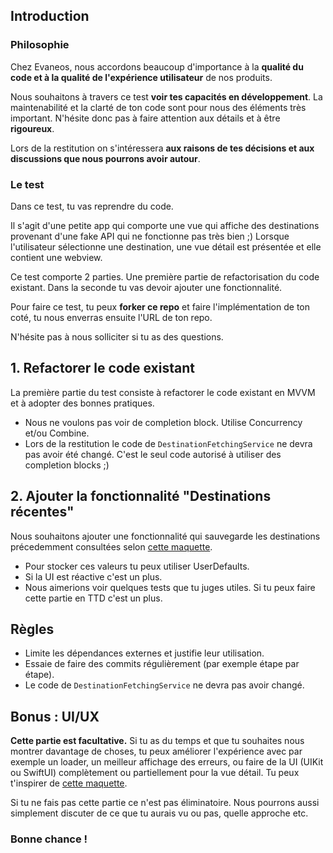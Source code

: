 ## Introduction
### Philosophie

Chez Evaneos, nous accordons beaucoup d'importance à la **qualité du code et à la qualité de l'expérience utilisateur** de nos produits.

Nous souhaitons à travers ce test **voir tes capacités en développement**. La maintenabilité et la clarté de ton code sont pour nous des éléments très important. N'hésite donc pas à faire attention aux détails et à être **rigoureux**.

Lors de la restitution on s'intéressera **aux raisons de tes décisions et aux discussions que nous pourrons avoir autour**.
### Le test

Dans ce test, tu vas reprendre du code.

Il s'agit d'une petite app qui comporte une vue qui affiche des destinations provenant d'une fake API qui ne fonctionne pas très bien ;)
Lorsque l'utilisateur sélectionne une destination, une vue détail est présentée et elle contient une webview.

Ce test comporte 2 parties. Une première partie de refactorisation du code existant. Dans la seconde tu vas devoir ajouter une fonctionnalité.

Pour faire ce test, tu peux **forker ce repo** et faire l'implémentation de ton coté, tu nous enverras ensuite l'URL de ton repo.

N'hésite pas à nous solliciter si tu as des questions.

## 1. Refactorer le code existant

La première partie du test consiste à refactorer le code existant en MVVM et à adopter des bonnes pratiques.

- Nous ne voulons pas voir de completion block. Utilise Concurrency et/ou Combine.
- Lors de la restitution le code de `DestinationFetchingService` ne devra pas avoir été changé. C'est le seul code autorisé à utiliser des completion blocks ;)

## 2. Ajouter la fonctionnalité "Destinations récentes"

Nous souhaitons ajouter une fonctionnalité qui sauvegarde les destinations précedemment consultées selon [cette maquette](https://www.figma.com/file/4yIJXkSfo9xACHgG2KN0Yu/App%2FTestMobileDestinationGuide?node-id=632%3A2212).

- Pour stocker ces valeurs tu peux utiliser UserDefaults.
- Si la UI est réactive c'est un plus.
- Nous aimerions voir quelques tests que tu juges utiles. Si tu peux faire cette partie en TTD c'est un plus.

## Règles
- Limite les dépendances externes et justifie leur utilisation.
- Essaie de faire des commits régulièrement (par exemple étape par étape).
- Le code de `DestinationFetchingService` ne devra pas avoir changé.

## Bonus : UI/UX

**Cette partie est facultative.**
Si tu as du temps et que tu souhaites nous montrer davantage de choses, tu peux améliorer l'expérience avec par exemple un loader, un meilleur affichage des erreurs, ou faire de la UI (UIKit ou SwiftUI) complètement ou partiellement pour la vue détail. Tu peux t'inspirer de [cette maquette](https://www.figma.com/file/4yIJXkSfo9xACHgG2KN0Yu/App%2FTestMobileDestinationGuide?node-id=2%3A233).

Si tu ne fais pas cette partie ce n'est pas éliminatoire. Nous pourrons aussi simplement discuter de ce que tu aurais vu ou pas, quelle approche etc.

### Bonne chance !
